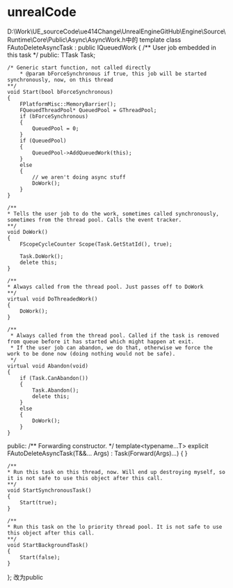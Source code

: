 # unrealCode

D:\Work\UE_sourceCode\ue414Change\UnrealEngineGitHub\Engine\Source\Runtime\Core\Public\Async\AsyncWork.h中的
template<typename TTask>
class FAutoDeleteAsyncTask
	: public IQueuedWork
{
	/** User job embedded in this task */
public: TTask Task;

	/* Generic start function, not called directly
		* @param bForceSynchronous if true, this job will be started synchronously, now, on this thread
	**/
	void Start(bool bForceSynchronous)
	{
		FPlatformMisc::MemoryBarrier();
		FQueuedThreadPool* QueuedPool = GThreadPool;
		if (bForceSynchronous)
		{
			QueuedPool = 0;
		}
		if (QueuedPool)
		{
			QueuedPool->AddQueuedWork(this);
		}
		else
		{
			// we aren't doing async stuff
			DoWork();
		}
	}

	/**
	* Tells the user job to do the work, sometimes called synchronously, sometimes from the thread pool. Calls the event tracker.
	**/
	void DoWork()
	{
		FScopeCycleCounter Scope(Task.GetStatId(), true);

		Task.DoWork();
		delete this;
	}

	/**
	* Always called from the thread pool. Just passes off to DoWork
	**/
	virtual void DoThreadedWork()
	{
		DoWork();
	}

	/**
	 * Always called from the thread pool. Called if the task is removed from queue before it has started which might happen at exit.
	 * If the user job can abandon, we do that, otherwise we force the work to be done now (doing nothing would not be safe).
	 */
	virtual void Abandon(void)
	{
		if (Task.CanAbandon())
		{
			Task.Abandon();
			delete this;
		}
		else
		{
			DoWork();
		}
	}

public:
	/** Forwarding constructor. */
	template<typename...T>
	explicit FAutoDeleteAsyncTask(T&&... Args) : Task(Forward<T>(Args)...)
	{
	}

	/** 
	* Run this task on this thread, now. Will end up destroying myself, so it is not safe to use this object after this call.
	**/
	void StartSynchronousTask()
	{
		Start(true);
	}

	/** 
	* Run this task on the lo priority thread pool. It is not safe to use this object after this call.
	**/
	void StartBackgroundTask()
	{
		Start(false);
	}

};
改为public
